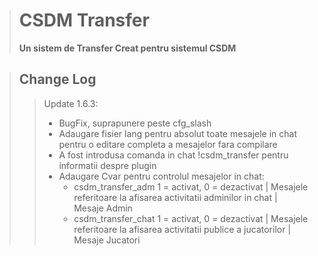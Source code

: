 > # CSDM Transfer 
> **Un sistem de Transfer Creat pentru sistemul CSDM**

> ## Change Log
>> Update 1.6.3:
>> - BugFix, suprapunere peste cfg_slash
>> - Adaugare fisier lang pentru absolut toate mesajele in chat pentru o editare completa a mesajelor fara compilare
>> - A fost introdusa comanda in chat !csdm_transfer pentru informatii despre plugin
>> - Adaugare Cvar pentru controlul mesajelor in chat:
>>   - csdm_transfer_adm 	1 = activat, 0 = dezactivat | Mesajele referitoare la afisarea activitatii adminilor in chat 		| Mesaje Admin
>>   - csdm_transfer_chat 	1 = activat, 0 = dezactivat | Mesajele referitoare la afisarea activitatii publice a jucatorilor 	| Mesaje Jucatori

